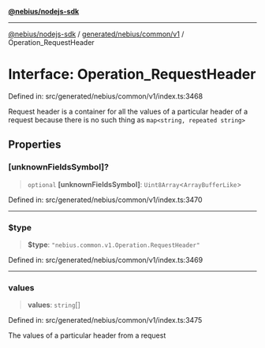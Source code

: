 [**@nebius/nodejs-sdk**](../../../../../README.md)

---

[@nebius/nodejs-sdk](../../../../../README.md) / [generated/nebius/common/v1](../README.md) / Operation_RequestHeader

# Interface: Operation_RequestHeader

Defined in: src/generated/nebius/common/v1/index.ts:3468

Request header is a container for all the values of a particular header of a request because there is no such thing as `map<string, repeated string>`

## Properties

### \[unknownFieldsSymbol\]?

> `optional` **\[unknownFieldsSymbol\]**: `Uint8Array`\<`ArrayBufferLike`\>

Defined in: src/generated/nebius/common/v1/index.ts:3470

---

### $type

> **$type**: `"nebius.common.v1.Operation.RequestHeader"`

Defined in: src/generated/nebius/common/v1/index.ts:3469

---

### values

> **values**: `string`[]

Defined in: src/generated/nebius/common/v1/index.ts:3475

The values of a particular header from a request
